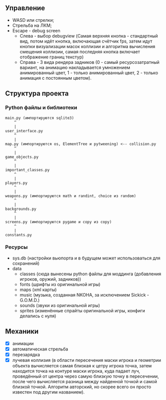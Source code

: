 ## Управление
- WASD или стрелки;
- Cтрельба на ЛКМ;
- Escape - debug screen
  - Слева - выбор debugview (Самая верхняя кнопка - стандартный вид, потом идёт кнопка, включающая счётчик fps, затем идут кнопки визуализации масок коллизии и алгоритма вычисления смещения коллизии, самая последняя кнопка включает отображение границ текстур)
  - Справа - 3 вида рендера задников (0 - самый ресурсозатратный вариант, на анимацию накладывается умножением анимированный цвет, 1 - только анимированный цвет, 2 - только анимация с постоянным цветом).

## Структура проекта
### Python файлы и библиотеки
	main.py (импортируются sqlite3)
	    ^
	    |
	user_interface.py
	    ^
	    |
	map.py (импортируются os, ElementTree и pytweening) <-- collision.py
	    ^
	    |
	game_objects.py
	    ^
	    |
	important_classes.py
	    ^
	    |
	players.py
	    ^
	    |
	weapons.py (импортируются math и randint, choice из random)
	    ^
	    |
	backgrounds.py
	    ^
	    |
	screens.py (импортируются pygame и copy из copy)
	    ^
	    |
	constants.py
### Ресурсы
- sys.db (настройки вьюпорта и в будущем может использоваться для сохранений)
- data
  - classes (сюда вынесены python файлы для моддинга (добавления игроков, оружий, задников))
  - fonts (шрифты из оригинальной игры)
  - maps (xml карты)
  - music (музыка, созданная NKOHA, за исключением Sickick - G.O.M.D.)
  - sounds (звуки из оригинальной игры)
  - sprites (изменённые спрайты оригинальной игры, конфиги делались с нуля)
## Механики
- [x] анимации 
- [x] автоматическая стрельба 
- [x] перезарядка 
- [x] лучевая коллизия (в области пересечения маски игрока и геометрии объекта вычисляется самая близкая к цетру игрока точка, затем находится точка на контуре маски игрока, куда падает луч, проведённый от центра через самую близкую точку в пересечении, после чего вычисляется разница между найденной точкой и самой близкой точкой. Алгоритм авторский, но скорее всего он просто известен под другим названием). 
